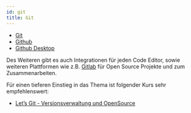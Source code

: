 ```yaml
---
id: git
title: Git
---
```


- [Git](https://git-scm.com/)
- [Github](https://github.com/)
- [Github Desktop](https://desktop.github.com/)

Des Weiteren gibt es auch Integrationen für jeden Code Editor, sowie weiteren Plattformen wie z.B. [Gitlab](https://gitlab.com/) für Open Source Projekte und zum Zusammenarbeiten.

Für einen tieferen Einstieg in das Thema ist folgender Kurs sehr empfehlenswert:
- [Let’s Git - Versionsverwaltung und OpenSource](https://open.hpi.de/courses/git2020)
